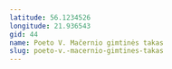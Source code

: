 ```yaml
---
latitude: 56.1234526
longitude: 21.936543
gid: 44
name: Poeto V. Mačernio gimtinės takas
slug: poeto-v.-macernio-gimtines-takas
---
```


